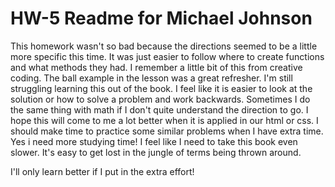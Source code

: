 # HW-5 Readme for Michael Johnson

This homework wasn't so bad because the directions seemed to be a little more specific this time. It was just easier to follow where to create functions and what methods they had. I remember a little bit of this from creative coding. The ball example in the lesson was a great refresher. I'm still struggling
learning this out of the book. I feel like it is easier to look at the solution or how to solve a problem and work backwards. Sometimes I do the same thing with math if I don't quite understand the direction to go. I hope this will come to me a lot better when it is applied in our html or css. I should make time to practice some similar problems when I have extra time. Yes i need more studying time! I feel like I need to take this book even slower. It's easy to get lost in the jungle of terms being thrown around.

I'll only learn better if I put in the extra effort!
